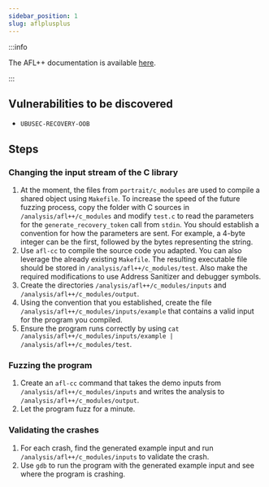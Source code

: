 ```yaml
---
sidebar_position: 1
slug: aflplusplus
---
```


:::info

The AFL++ documentation is available [here](https://aflplus.plus/docs/).

:::

## Vulnerabilities to be discovered

- `UBUSEC-RECOVERY-OOB`

## Steps

### Changing the input stream of the C library

1. At the moment, the files from `portrait/c_modules` are used to compile a shared object using `Makefile`. To increase the speed of the future fuzzing process, copy the folder with C sources in `/analysis/afl++/c_modules` and modify `test.c` to read the parameters for the `generate_recovery_token` call from `stdin`. You should establish a convention for how the parameters are sent. For example, a 4-byte integer can be the first, followed by the bytes representing the string.
2. Use `afl-cc` to compile the source code you adapted. You can also leverage the already existing `Makefile`. The resulting executable file should be stored in `/analysis/afl++/c_modules/test`. Also make the required modifications to use Address Sanitizer and debugger symbols.
3. Create the directories `/analysis/afl++/c_modules/inputs` and `/analysis/afl++/c_modules/output`.
4. Using the convention that you established, create the file `/analysis/afl++/c_modules/inputs/example` that contains a valid input for the program you compiled.
5. Ensure the program runs correctly by using `cat /analysis/afl++/c_modules/inputs/example | /analysis/afl++/c_modules/test`.

### Fuzzing the program

1. Create an `afl-cc` command that takes the demo inputs from `/analysis/afl++/c_modules/inputs` and writes the analysis to `/analysis/afl++/c_modules/output`.
2. Let the program fuzz for a minute.

### Validating the crashes

1. For each crash, find the generated example input and run `/analysis/afl++/c_modules/inputs` to validate the crash.
2. Use `gdb` to run the program with the generated example input and see where the program is crashing.
